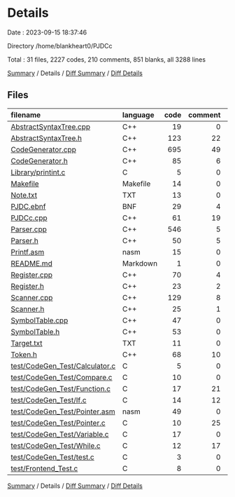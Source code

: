 # Details

Date : 2023-09-15 18:37:46

Directory /home/blankheart0/PJDCc

Total : 31 files,  2227 codes, 210 comments, 851 blanks, all 3288 lines

[Summary](results.md) / Details / [Diff Summary](diff.md) / [Diff Details](diff-details.md)

## Files
| filename | language | code | comment | blank | total |
| :--- | :--- | ---: | ---: | ---: | ---: |
| [AbstractSyntaxTree.cpp](/AbstractSyntaxTree.cpp) | C++ | 19 | 0 | 9 | 28 |
| [AbstractSyntaxTree.h](/AbstractSyntaxTree.h) | C++ | 123 | 22 | 69 | 214 |
| [CodeGenerator.cpp](/CodeGenerator.cpp) | C++ | 695 | 49 | 251 | 995 |
| [CodeGenerator.h](/CodeGenerator.h) | C++ | 85 | 6 | 50 | 141 |
| [Library/printint.c](/Library/printint.c) | C | 5 | 0 | 1 | 6 |
| [Makefile](/Makefile) | Makefile | 14 | 0 | 14 | 28 |
| [Note.txt](/Note.txt) | TXT | 13 | 0 | 0 | 13 |
| [PJDC.ebnf](/PJDC.ebnf) | BNF | 29 | 4 | 22 | 55 |
| [PJDCc.cpp](/PJDCc.cpp) | C++ | 61 | 19 | 29 | 109 |
| [Parser.cpp](/Parser.cpp) | C++ | 546 | 5 | 195 | 746 |
| [Parser.h](/Parser.h) | C++ | 50 | 5 | 32 | 87 |
| [Printf.asm](/Printf.asm) | nasm | 15 | 0 | 5 | 20 |
| [README.md](/README.md) | Markdown | 1 | 0 | 1 | 2 |
| [Register.cpp](/Register.cpp) | C++ | 70 | 4 | 20 | 94 |
| [Register.h](/Register.h) | C++ | 23 | 2 | 11 | 36 |
| [Scanner.cpp](/Scanner.cpp) | C++ | 129 | 8 | 34 | 171 |
| [Scanner.h](/Scanner.h) | C++ | 25 | 1 | 15 | 41 |
| [SymbolTable.cpp](/SymbolTable.cpp) | C++ | 47 | 0 | 10 | 57 |
| [SymbolTable.h](/SymbolTable.h) | C++ | 53 | 0 | 18 | 71 |
| [Target.txt](/Target.txt) | TXT | 11 | 0 | 2 | 13 |
| [Token.h](/Token.h) | C++ | 68 | 10 | 23 | 101 |
| [test/CodeGen_Test/Calculator.c](/test/CodeGen_Test/Calculator.c) | C | 5 | 0 | 0 | 5 |
| [test/CodeGen_Test/Compare.c](/test/CodeGen_Test/Compare.c) | C | 10 | 0 | 0 | 10 |
| [test/CodeGen_Test/Function.c](/test/CodeGen_Test/Function.c) | C | 17 | 21 | 9 | 47 |
| [test/CodeGen_Test/If.c](/test/CodeGen_Test/If.c) | C | 14 | 12 | 2 | 28 |
| [test/CodeGen_Test/Pointer.asm](/test/CodeGen_Test/Pointer.asm) | nasm | 49 | 0 | 7 | 56 |
| [test/CodeGen_Test/Pointer.c](/test/CodeGen_Test/Pointer.c) | C | 10 | 25 | 14 | 49 |
| [test/CodeGen_Test/Variable.c](/test/CodeGen_Test/Variable.c) | C | 17 | 0 | 2 | 19 |
| [test/CodeGen_Test/While.c](/test/CodeGen_Test/While.c) | C | 12 | 17 | 5 | 34 |
| [test/CodeGen_Test/test.c](/test/CodeGen_Test/test.c) | C | 3 | 0 | 0 | 3 |
| [test/Frontend_Test.c](/test/Frontend_Test.c) | C | 8 | 0 | 1 | 9 |

[Summary](results.md) / Details / [Diff Summary](diff.md) / [Diff Details](diff-details.md)